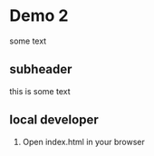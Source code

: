 # Demo 2

some text

## subheader

this is some text

## local developer

1. Open index.html in your browser
